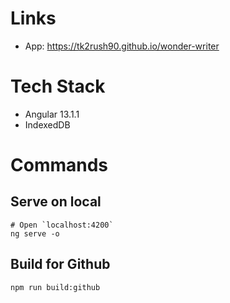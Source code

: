 # Links

- App: https://tk2rush90.github.io/wonder-writer

# Tech Stack

- Angular 13.1.1
- IndexedDB

# Commands

## Serve on local

```
# Open `localhost:4200`
ng serve -o
```

## Build for Github

```
npm run build:github
```
